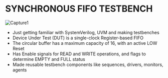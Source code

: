 # SYNCHRONOUS FIFO TESTBENCH 

![Capture1](https://user-images.githubusercontent.com/34355989/115605371-6f4a0d80-a2b0-11eb-9568-1a6a4306051c.PNG)

- Just getting familiar with SystemVerilog, UVM and making testbenches
- Device Under Test (DUT) is a single-clock Register-based FIFO 
- The circular buffer has a maximum capacity of 16, with an active LOW Reset
- Has Enable signals for READ and WRITE operations, and flags to determine EMPTY and FULL status
- Made reusable testbench components like sequences, drivers, monitors, agents
